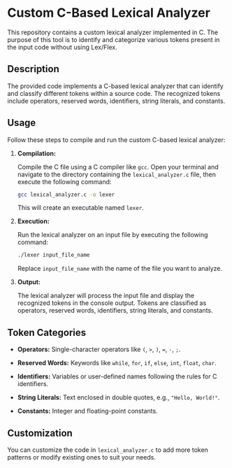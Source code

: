 # Custom C-Based Lexical Analyzer

This repository contains a custom lexical analyzer implemented in C. The purpose of this tool is to identify and categorize various tokens present in the input code without using Lex/Flex.

## Description

The provided code implements a C-based lexical analyzer that can identify and classify different tokens within a source code. The recognized tokens include operators, reserved words, identifiers, string literals, and constants.

## Usage

Follow these steps to compile and run the custom C-based lexical analyzer:

1. **Compilation:**

   Compile the C file using a C compiler like `gcc`. Open your terminal and navigate to the directory containing the `lexical_analyzer.c` file, then execute the following command:

   ```bash
   gcc lexical_analyzer.c -o lexer
   ```

   This will create an executable named `lexer`.

2. **Execution:**

   Run the lexical analyzer on an input file by executing the following command:

   ```bash
   ./lexer input_file_name
   ```

   Replace `input_file_name` with the name of the file you want to analyze.

3. **Output:**

   The lexical analyzer will process the input file and display the recognized tokens in the console output. Tokens are classified as operators, reserved words, identifiers, string literals, and constants.

## Token Categories

- **Operators:** Single-character operators like `(`, `>`, `)`, `=`, `-`, `;`.

- **Reserved Words:** Keywords like `while`, `for`, `if`, `else`, `int`, `float`, `char`.

- **Identifiers:** Variables or user-defined names following the rules for C identifiers.

- **String Literals:** Text enclosed in double quotes, e.g., `"Hello, World!"`.

- **Constants:** Integer and floating-point constants.

## Customization

You can customize the code in `lexical_analyzer.c` to add more token patterns or modify existing ones to suit your needs.
